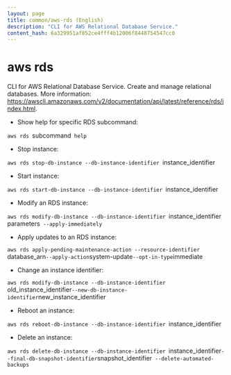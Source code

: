 ```yaml
---
layout: page
title: common/aws-rds (English)
description: "CLI for AWS Relational Database Service."
content_hash: 6a329951af852ce4fff4b12006f8448754547cc0
---
```

# aws rds

CLI for AWS Relational Database Service.
Create and manage relational databases.
More information: <https://awscli.amazonaws.com/v2/documentation/api/latest/reference/rds/index.html>.

- Show help for specific RDS subcommand:

`aws rds `<span class="tldr-var badge badge-pill bg-dark-lm bg-white-dm text-white-lm text-dark-dm font-weight-bold">subcommand</span>` help`

- Stop instance:

`aws rds stop-db-instance --db-instance-identifier `<span class="tldr-var badge badge-pill bg-dark-lm bg-white-dm text-white-lm text-dark-dm font-weight-bold">instance_identifier</span>

- Start instance:

`aws rds start-db-instance --db-instance-identifier `<span class="tldr-var badge badge-pill bg-dark-lm bg-white-dm text-white-lm text-dark-dm font-weight-bold">instance_identifier</span>

- Modify an RDS instance:

`aws rds modify-db-instance --db-instance-identifier `<span class="tldr-var badge badge-pill bg-dark-lm bg-white-dm text-white-lm text-dark-dm font-weight-bold">instance_identifier</span>` `<span class="tldr-var badge badge-pill bg-dark-lm bg-white-dm text-white-lm text-dark-dm font-weight-bold">parameters</span>` --apply-immediately`

- Apply updates to an RDS instance:

`aws rds apply-pending-maintenance-action --resource-identifier `<span class="tldr-var badge badge-pill bg-dark-lm bg-white-dm text-white-lm text-dark-dm font-weight-bold">database_arn</span>` --apply-action `<span class="tldr-var badge badge-pill bg-dark-lm bg-white-dm text-white-lm text-dark-dm font-weight-bold">system-update</span>` --opt-in-type `<span class="tldr-var badge badge-pill bg-dark-lm bg-white-dm text-white-lm text-dark-dm font-weight-bold">immediate</span>

- Change an instance identifier:

`aws rds modify-db-instance --db-instance-identifier `<span class="tldr-var badge badge-pill bg-dark-lm bg-white-dm text-white-lm text-dark-dm font-weight-bold">old_instance_identifier</span>` --new-db-instance-identifier `<span class="tldr-var badge badge-pill bg-dark-lm bg-white-dm text-white-lm text-dark-dm font-weight-bold">new_instance_identifier</span>

- Reboot an instance:

`aws rds reboot-db-instance --db-instance-identifier `<span class="tldr-var badge badge-pill bg-dark-lm bg-white-dm text-white-lm text-dark-dm font-weight-bold">instance_identifier</span>

- Delete an instance:

`aws rds delete-db-instance --db-instance-identifier `<span class="tldr-var badge badge-pill bg-dark-lm bg-white-dm text-white-lm text-dark-dm font-weight-bold">instance_identifier</span>` --final-db-snapshot-identifier `<span class="tldr-var badge badge-pill bg-dark-lm bg-white-dm text-white-lm text-dark-dm font-weight-bold">snapshot_identifier</span>` --delete-automated-backups`
